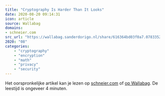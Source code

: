 ```yaml
---
title: "Cryptography Is Harder Than It Looks"
date: 2020-08-20 09:14:31
icon: article
source: Wallabag
domains:
- schneier.com
src_url: "https://wallabag.sanderdorigo.nl/share/616364bd03f0a7.07833526"
2020: "08"
categories:
    - "cryptography"
    - "encryption"
    - "math"
    - "privacy"
    - "security"
---
```

Het oorspronkelijke artikel kan je lezen op [schneier.com](https://www.schneier.com/blog/archives/2016/03/cryptography_is.html) of [op Wallabag](https://wallabag.sanderdorigo.nl/share/616364bd03f0a7.07833526). De leestijd is ongeveer 4 minuten.